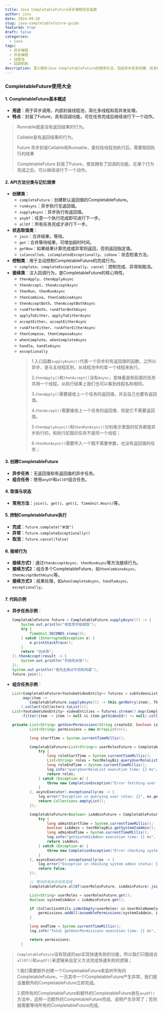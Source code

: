 ```yaml
---
title: Java CompletableFuture异步编程完全指南
author: Jinx
date: 2024-09-20
slug: java-completablefuture-guide
featured: true
draft: false
categories:
  - java
tags:
  - 异步编程
  - 并发编程
  - 线程池
  - 回调机制
description: 深入解析Java CompletableFuture的使用方法，包括异步任务创建、任务组合、异常处理、线程池配置等核心特性，并通过实际案例展示其在高并发场景下的最佳实践
---
```


### CompletableFuture使用大全

#### 1. CompletableFuture基本概述

- **用途**：用于异步调用，内部封装线程池，简化多线程和高并发处理。
- **特点**：封装了Future，具有回调功能，可在任务完成后继续进行下一个动作。

> Runnable就是没有返回结果的行为。
>
> Callable是有返回结果的行为。
>
> Future 异步封装Callable和Runnable，委托给线程池执行后，需要取回执行的结果
>
> CompletableFuture 封装了Future，使其拥有了回调的功能，在某个行为完成之后，可以继续进行下一个动作。

#### 2. API方法分类与记忆规律

- **创建类**：
  - `completeFuture`：创建默认返回值的CompletableFuture。
  - `runAsync`：异步执行无返回值。
  - `supplyAsync`：异步执行有返回值。
  - `anyOf`：任意一个执行完成即可进行下一步。
  - `allOf`：所有任务完成才进行下一步。
- **状态取值类**：
  - `join`：合并结果，等待。
  - `get`：合并等待结果，可增加超时时间。
  - `getNow`：如果结果计算完成或异常则返回，否则返回指定值。
  - `isCancelled`、`isCompletedExceptionally`、`isDone`：状态检查方法。
- **控制类**：用于主动控制CompletableFuture的完成行为。
  - `complete`、`completeExceptionally`、`cancel`：控制完成、异常和取消。
- **接续类**：注入回调行为，是CompletableFuture的核心特性。
  - `thenApply`、`thenApplyAsync`
  - `thenAccept`、`thenAcceptAsync`
  - `thenRun`、`thenRunAsync`
  - `thenCombine`、`thenCombineAsync`
  - `thenAcceptBoth`、`thenAcceptBothAsync`
  - `runAfterBoth`、`runAfterBothAsync`
  - `applyToEither`、`applyToEitherAsync`
  - `acceptEither`、`acceptEitherAsync`
  - `runAfterEither`、`runAfterEitherAsync`
  - `thenCompose`、`thenComposeAsync`
  - `whenComplete`、`whenCompleteAsync`
  - `handle`、`handleAsync`
  - `exceptionally`
    > 1.入口函数`supplyAsync()`代表一个异步的有返回值的函数，之所以异步，是与主线程区别，从线程池中的拿一个线程来执行。
    >
    > 2.`thenApply()`和`thenAccept()`没有`Async`，意味着是和前面的任务共用一个线程，从执行结果上我们也可以看到线程名称相同。
    >
    > 3.`thenApply()`需要接收上一个任务的返回值，并且自己也要有返回值。
    >
    > 4.`thenAccept()`需要接收上一个任务的返回值，但是它不需要返回值。
    >
    > 5.`thenApplyAsync()`和`thenRunAsync()`分别表示里面的任务都是异步执行的，和执行前面的任务不是同一个线程；
    >
    > 6.`thenRunAsync()`需要传入一个既不需要参数，也没有返回值的任务；

#### 3. 创建CompletableFuture

- **异步任务**：无返回值和有返回值的异步任务。
- **组合任务**：使用`anyOf`和`allOf`组合任务。

#### 4. 取值与状态

- **常用方法**：`join()`、`get()`、`get(1, TimeUnit.Hours)`等。

#### 5. 控制CompletableFuture执行

- **完成**：`future.complete("米饭")`
- **异常**：`future.completeExceptionally()`
- **取消**：`future.cancel(false)`

#### 6. 接续行为

- **接续方式1**：通过`thenAcceptAsync`、`thenRunAsync`等方法接续行为。
- **接续方式2**：组合多个CompletableFuture，如`thenCombineAsync`、`thenAcceptBothAsync`等。
- **接续方式3**：结果处理，如`whenCompleteAsync`、`handleAsync`、`exceptionally`。

#### 7. 代码示例

- **异步任务示例**：

  ```java
  CompletableFuture future = CompletableFuture.supplyAsync(() -> {
      System.out.println("电饭煲开始做饭");
      try {
          TimeUnit.SECONDS.sleep(3);
      } catch (InterruptedException e) {
          e.printStackTrace();
      }
      return "白米饭";
  }).thenAccept(result -> {
      System.out.println("开始吃米饭");
  });
  System.out.println("我先去搞点牛奶和鸡蛋");
  future.join();
  ```

- **组合任务示例**：

  ```java
  List<CompletableFuture<YoutubeVideoEntity>> futures = subVideosList.stream()
      .map(item ->
          CompletableFuture.supplyAsync(() -> this.getRetry(item), ThreadPoolHolder.BG_CRAWLER_POOL)
      ).collect(Collectors.toList());
  List<YoutubeVideoEntity> videoEntities = futures.stream().map(CompletableFuture::join)
      .filter(item -> item != null && item.getVideoId() != null).collect(Collectors.toList());
  ```

  ```java
  private List<String> getUserPermissions(String createId, boolean isFromGetUserRoleList) throws Exception {
          List<String> permissions = new ArrayList<>();

          long startTime = System.currentTimeMillis();

          CompletableFuture<List<String>> userRolesFuture = CompletableFuture.supplyAsync(() -> {
              try {
                  long roleStartTime = System.currentTimeMillis();
                  List<String> roles = testRelayBiz.queryUserRoleList(createId);
                  long roleEndTime = System.currentTimeMillis();
                  log.info("queryUserRoleList execution time: {} ms", roleEndTime - roleStartTime);
                  return roles;
              } catch (Exception e) {
                  throw new CompletionException("Error fetching user roles", e);
              }
          }, asyncExecutor).exceptionally(ex -> {
              log.error("Exception in querying user roles: {}", ex.getMessage());
              return Collections.emptyList();
          });

          CompletableFuture<Boolean> isAdminFuture = CompletableFuture.supplyAsync(() -> {
              try {
                  long adminStartTime = System.currentTimeMillis();
                  boolean isAdmin = testRelayBiz.getSystemIsAdmin();
                  long adminEndTime = System.currentTimeMillis();
                  log.info("getSystemIsAdmin execution time: {} ms", adminEndTime - adminStartTime);
                  return isAdmin;
              } catch (Exception e) {
                  throw new CompletionException("Error checking system admin status", e);
              }
          }, asyncExecutor).exceptionally(ex -> {
              log.error("Exception in checking system admin status: {}", ex.getMessage());
              return false;
          });

          // 等待所有异步任务完成
          CompletableFuture.allOf(userRolesFuture, isAdminFuture).join();

          List<String> userRoles = userRolesFuture.get();
          Boolean systemIsAdmin = isAdminFuture.get();

          if (CollectionUtils.isNotEmpty(userRoles) && UserRoleNameConstant.checkUserRole(userRoles)) {
              permissions.addAll(assemblePermissions(systemIsAdmin, isFromGetUserRoleList));
          }

          long endTime = System.currentTimeMillis();
          log.info("Total getUserPermissions execution time: {} ms", endTime - startTime);

          return permissions;
      }
  ```

> `CompletableFuture`没有现成的api实现快速失败的功能，所以我们只能结合`allOf()`和`anyOf()`来逻辑来自定义方法完成快速失败的逻辑；
>
> 1.我们需要额外创建一个CompletableFuture来监听所有的CompletableFuture，一旦其中一个CompletableFuture产生异常，我们就设置额外的CompletableFuture立即完成。
>
> 2.把所有的CompletableFuture和额外的CompletableFuture放在`anyOf()`方法中，这样一旦额外的CompletableFuture完成，说明产生异常了；否则就需要等待所有的CompletableFuture完成。
